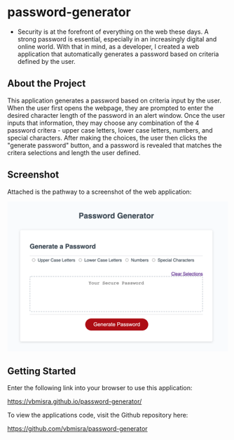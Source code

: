 # password-generator
* Security is at the forefront of everything on the web these days. A strong password is essential, especially in an increasingly digital and online world. With that in mind, as a developer, I created a web application that automatically generates a password based on criteria defined by the user.

## About the Project
This application generates a password based on criteria input by the user. When the user first opens the webpage, they are prompted to enter the desired character length of the password in an alert window. Once the user inputs that information, they may choose any combination of the 4 password critera - upper case letters, lower case letters, numbers, and special characters. After making the choices, the user then clicks the "generate password" button, and a password is revealed that matches the critera selections and length the user defined.

## Screenshot
Attached is the pathway to a screenshot of the web application:

![image info](./password-gen-screenshot.png)

## Getting Started

Enter the following link into your browser to use this application:

https://vbmisra.github.io/password-generator/

To view the applications code, visit the Github repository here:

https://github.com/vbmisra/password-generator
